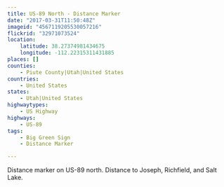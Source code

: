 ```yaml
---
title: US-89 North - Distance Marker
date: "2017-03-31T11:50:48Z"
imageid: "4567119205530057216"
flickrid: "32971073524"
location:
    latitude: 38.27374981434675
    longitude: -112.22315311431885
places: []
counties:
    - Piute County|Utah|United States
countries:
    - United States
states:
    - Utah|United States
highwaytypes:
    - US Highway
highways:
    - US-89
tags:
    - Big Green Sign
    - Distance Marker

---
```

Distance marker on US-89 north.  Distance to Joseph, Richfield, and Salt Lake.